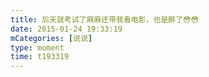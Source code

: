 ```yaml
---
title: 后天就考试了麻麻还带我看电影，也是醉了😳😳
date: 2015-01-24 19:33:19
mCategories: [说说]
type: moment
time: t193319
---
```


<div id="pics-20150124193319"></div>

<script src="/lib/moment/pics.js"></script>
<script>
var data = [
    {"link": "2015-01-24_000000.webp", "type": "shuoshuo"},
    {"link": "2015-01-24_000001.webp", "type": "shuoshuo"},
    {"link": "2015-01-24_000002.webp", "type": "shuoshuo"}
];
picsRender(data, "pics-20150124193319");
</script>
